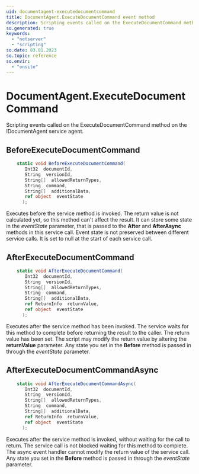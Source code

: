 ```yaml
---
uid: documentagent-executedocumentcommand
title: DocumentAgent.ExecuteDocumentCommand event method
description: Scripting events called on the ExecuteDocumentCommand method on the DocumentAgent service agent.
so.generated: true
keywords:
  - "netserver"
  - "scripting"
so.date: 03.01.2023
so.topic: reference
so.envir:
  - "onsite"
---
```

# DocumentAgent.ExecuteDocumentCommand

Scripting events called on the <see cref='M:SuperOffice.CRM.Services.IDocumentAgent.ExecuteDocumentCommand'>ExecuteDocumentCommand</see> method on the <see cref='IDocumentAgent'>IDocumentAgent</see>  service agent.

## BeforeExecuteDocumentCommand
```cs
    static void BeforeExecuteDocumentCommand(
       Int32  documentId,
       String  versionId,
       String[]  allowedReturnTypes,
       String  command,
       String[]  additionalData,
       ref object  eventState
      );
```
Executes before the service method is invoked.
The return value is not calculated yet, so this method can't affect the result.
It can store some state in the *eventState* parameter, that is passed to the **After** and **AfterAsync** methods in this service call.
Event state is not preserved between different service calls. It is set to null at the start of each service call.
## AfterExecuteDocumentCommand
```cs
    static void AfterExecuteDocumentCommand(
       Int32  documentId,
       String  versionId,
       String[]  allowedReturnTypes,
       String  command,
       String[]  additionalData,
       ref ReturnInfo  returnValue,
       ref object  eventState
      );
```
Executes after the service method has been invoked. The service waits for this method to complete before returning the result to the caller.
The return value has been set. The script may modify the return value by altering the **returnValue** parameter.
Any state you set in the **Before** method is passed in through the *eventState* parameter.
## AfterExecuteDocumentCommandAsync
```cs
    static void AfterExecuteDocumentCommandAsync(
       Int32  documentId,
       String  versionId,
       String[]  allowedReturnTypes,
       String  command,
       String[]  additionalData,
       ref ReturnInfo  returnValue,
       ref object  eventState
      );
```
Executes after the service method is invoked, without waiting for the call to return.
The service call is not blocked waiting for this method to complete.
The async event handler cannot modify the return value of the service call.
Any state you set in the **Before** method is passed in through the *eventState* parameter.


